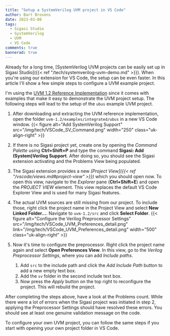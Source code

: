 ```yaml
---
title: "Setup a SystemVerilog UVM project in VS Code"
author: Bart Brosens
date: 2023-03-08
tags:
  - Sigasi Studio
  - SystemVerilog
  - UVM
  - VS Code
comments: true
bannerad: true
---
```


Already for a long time, [SystemVerilog UVM projects can be easily set up in Sigasi Studio]({{< ref "/tech/systemverilog-uvm-demo.md" >}}).
When you're using our extension for VS Code, the setup can be even faster.
In this article I'll show a few simple steps to configure a UVM example project.

I'm using the [UVM 1.2 Reference Implementation](https://www.accellera.org/images/downloads/standards/uvm/uvm-1.2.tar.gz) since it comes with examples that make it easy to demonstrate the UVM project setup.
The following steps will lead to the setup of the `ubus` example UVM project.

1. After downloading and extracting the UVM reference implementation, open the folder `uvm-1.2/examples/integrated/ubus` in a new VS Code window.
{{< figure alt="Add SystemVerilog Support" src="/img/tech/VSCode_SV_Command.png" width="250" class="uk-align-right" >}}

1. If there is no Sigasi project yet, create one by opening the _Command Palette_ using **Ctrl+Shift+P** and type the command **Sigasi: Add (System)Verilog Support**. After doing so, you should see the Sigasi extension activating and the Problems View being populated.

1. The Sigasi extension provides a new _[Project View]({{< ref "/vscode/views.md#project-view" >}})_ which you should open now. 
To open this view, navigate to the _Explorer_ pane (**Ctrl+Shift+E**) and open the _PROJECT VIEW_ element.
This view replaces the default VS Code Explorer View and is used for many Sigasi features.

1. The actual UVM sources are still missing from our project. To include those, right click the project name in the Project View and select **New Linked Folder...**. Navigate to `uvm-1.2/src` and click **Select Folder**.
{{< figure alt="Configure the Verilog Preprocessor Settings" src="/img/tech/VSCode_UVM_Preferences_detail.png" link="/img/tech/VSCode_UVM_Preferences_detail.png" width="500" class="uk-align-right" >}}
1. Now it's time to configure the preprocessor. Right click the project name again and select **Open Preferences View**. In this view, go to the _Verilog Preprocessor Settings_, where you can add _Include paths_.
    1. Add `src` to the include path and click the _Add Include Path_ button to add a new empty text box.
    1. Add the `sv` folder in the second include text box.
    1. Now press the _Apply_ button on the top right to reconfigure the project. This will rebuild the project.

After completing the steps above, have a look at the Problems count.
While there were a lot of errors when the Sigasi project was initiated in step 2, applying the Preprocessor Settings should have resolved these errors.
You should see at least one genuine validation message on the code.

To configure your own UVM project, you can follow the same steps if you start with opening your own project folder in VS Code.
